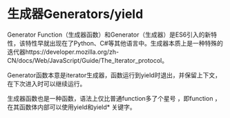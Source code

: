 # 生成器Generators/yield

Generator Function（生成器函数）和Generator（生成器）是ES6引入的新特性，该特性早就出现在了Python、C#等其他语言中。生成器本质上是一种特殊的迭代器https://developer.mozilla.org/zh-CN/docs/Web/JavaScript/Guide/The_Iterator_protocol。

Generator函数本意是iterator生成器，函数运行到yield时退出，并保留上下文，在下次进入时可以继续运行。

生成器函数也是一种函数，语法上仅比普通function多了个星号 ，即function ，在其函数体内部可以使用yield和yield* 关键字。